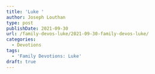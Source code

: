 ```yaml
---
title: 'Luke '
author: Joseph Louthan
type: post
publishDate: 2021-09-30
url: /family-devos-luke/2021-09-30-family-devos-luke/
categories:
  - Devotions
tags:
  - 'Family Devotions: Luke'
draft: true
---
```

